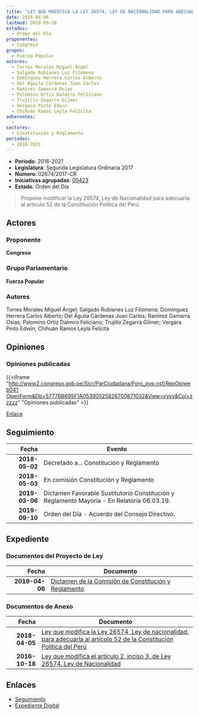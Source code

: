 ```yaml
---
title: "LEY QUE MODIFICA LA LEY 26574, LEY DE NACIONALIDAD PARA ADECUADARLA AL ARTÍCULO 52 DE LA CONSTITUCIÓN POLÍTICA"
date: 2018-04-06
lastmod: 2019-09-10
estados: 
  - Orden del Día
proponentes: 
  - Congreso
grupos: 
  - Fuerza Popular
autores: 
  - Torres Morales Miguel Ángel
  - Salgado Rubianes Luz Filomena
  - Domínguez Herrera Carlos Alberto
  - Del Águila Cárdenas Juan Carlos
  - Ramírez Gamarra Osías
  - Palomino Ortiz Dalmiro Feliciano
  - Trujillo Zegarra Gilmer
  - Vergara Pinto Edwin
  - Chihuán Ramos Leyla Felícita
adherentes: 
  - 
sectores: 
  - Constitución y Reglamento
periodos: 
  - 2016-2021
---
```


- **Periodo**: 2016-2021
- **Legislatura**: Segunda Legislatura Ordinaria 2017
- **Número**: 02674/2017-CR
- **Iniciativas agrupadas**: [00423](../../00400/00423)
- **Estado**: Orden del Día

> Propone modificar la Ley 26574, Ley de Nacionalidad para adecuarla al artículo 52 de la Constitución Política del Perú


## Actores

### Proponente

**Congreso**

### Grupo Parlamentario

**Fuerza Popular**

### Autores

Torres Morales Miguel Ángel; Salgado Rubianes Luz Filomena; Domínguez Herrera Carlos Alberto; Del Águila Cárdenas Juan Carlos; Ramírez Gamarra Osías; Palomino Ortiz Dalmiro Feliciano; Trujillo Zegarra Gilmer; Vergara Pinto Edwin; Chihuán Ramos Leyla Felícita


## Opiniones

### Opiniones publicadas

{{<iframe "http://www2.congreso.gob.pe/Sicr/ParCiudadana/Foro_pvp.nsf/RepOpiweb04?OpenForm&Db=5777BB695F1A05390525826700671032&View=yyyy&Col=zzzzz" "Opiniones publicadas" >}}

[Enlace](http://www2.congreso.gob.pe/Sicr/ParCiudadana/Foro_pvp.nsf/RepOpiweb04?OpenForm&Db=5777BB695F1A05390525826700671032&View=yyyy&Col=zzzzz)

## Seguimiento

| Fecha | Evento |
|------:|--------|
| **2018-05-02** | Decretado a... Constitución y Reglamento|
| **2018-05-03** | En comisión Constitución y Reglamento|
| **2019-03-06** | Dictamen Favorable Sustitutorio Constitución y Reglamento Mayoria - En Relatoría 06.03.19.|
| **2019-09-10** | Orden del Día - Acuerdo del Consejo Directivo.|


## Expediente


### Documentos del Proyecto de Ley

| Fecha | Documento |
|------:|--------|
| **2019-04-06** | [Dictamen de la Comisión de Constitución y Reglamento](http://www.leyes.congreso.gob.pe/Documentos/2016_2021/Dictamenes/Proyectos_de_Ley/00423DC04MAY20190306.pdf) |

### Documentos de Anexo

| Fecha | Documento |
|------:|--------|
| **2018-04-05** | [Ley que modifica la Ley 26574, Ley de nacionalidad, para adecuarla al artículo 52 de la Constitución Política del Perú](http://www.leyes.congreso.gob.pe/Documentos/2016_2021/Proyectos_de_Ley_y_de_Resoluciones_Legislativas/PL0267420180405.pdf) |
| **2016-10-18** | [Ley que modifica el artículo 2, inciso 3, de Ley 26574, Ley de Nacionalidad](http://www.leyes.congreso.gob.pe/Documentos/2016_2021/Proyectos_de_Ley_y_de_Resoluciones_Legislativas/PL0042320161018.pdf) |

## Enlaces 

- [Seguimiento](http://www2.congreso.gob.pe/Sicr/TraDocEstProc/CLProLey2016.nsf/f7fff46988ca05b1052578e100829cc7/92f0ee091a15f0cd05258267005b2155?OpenDocument)
- [Expediente Digital](http://www2.congreso.gob.pe/Sicr/TraDocEstProc/CLProLey2016.nsf/f7fff46988ca05b1052578e100829cc7/92f0ee091a15f0cd05258267005b2155?OpenDocument&Click=05257FB7005EB655.eb71d0cf91d8294e05256cdf006b5706/$Body/0.1C6C)
